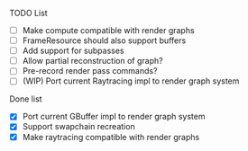 TODO List

- [ ] Make compute compatible with render graphs
- [ ] FrameResource should also support buffers
- [ ] Add support for subpasses
- [ ] Allow partial reconstruction of graph?
- [ ] Pre-record render pass commands?
- [ ] (WIP) Port current Raytracing impl to render graph system

Done list
- [X] Port current GBuffer impl to render graph system
- [X] Support swapchain recreation
- [X] Make raytracing compatible with render graphs
